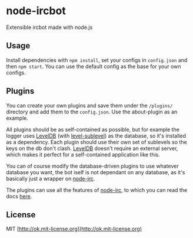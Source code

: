 node-ircbot
===========

Extensible ircbot made with node.js

Usage
-----
Install dependencies with `npm install`, set your configs in `config.json` and then `npm start`. You can use the default config as the base for your own configs.

Plugins
-------
You can create your own plugins and save them under the `/plugins/` directory and add them to the `config.json`. Use the about-plugin as an example.

All plugins should be as self-contained as possible, but for example the logger uses [LevelDB](https://github.com/rvagg/node-levelup) (with [level-sublevel](https://github.com/dominictarr/level-sublevel)) as the database, so it's installed as a dependency. Each plugin should use their own set of sublevels so the keys on the db don't clash. [LevelDB](https://github.com/rvagg/node-levelup) doesn't require an external server, which makes it perfect for a self-contained application like this.

You can of course modify the database-driven plugins to use whatever database you want, the bot iself is not dependant on any database, as it's basically just a wrapper on [node-irc](https://github.com/martynsmith/node-irc).

The plugins can use all the features of [node-irc](https://github.com/martynsmith/node-irc), to which you can read the docs [here](https://node-irc.readthedocs.org/en/latest/API.html).

License
-------
MIT [http://ok.mit-license.org](http://ok.mit-license.org)
